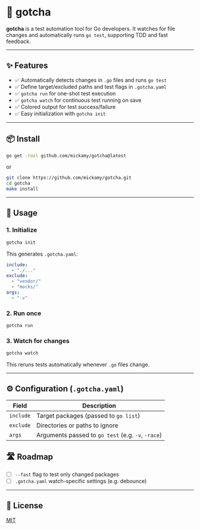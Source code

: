 # 🐹 gotcha

**gotcha** is a test automation tool for Go developers. It watches for file changes and automatically runs `go test`,
supporting TDD and fast feedback.

---

## ✨ Features

- ✅ Automatically detects changes in `.go` files and runs `go test`
- ✅ Define target/excluded paths and test flags in `.gotcha.yaml`
- ✅ `gotcha run` for one-shot test execution
- ✅ `gotcha watch` for continuous test running on save
- ✅ Colored output for test success/failure
- ✅ Easy initialization with `gotcha init`

---

## 📦 Install

```sh
go get -tool github.com/mickamy/gotcha@latest
```

or

```sh
git clone https://github.com/mickamy/gotcha.git
cd gotcha
make install
```

---

## 🚀 Usage

### 1. Initialize

```sh
gotcha init
```

This generates `.gotcha.yaml`:

```yaml
include:
  - "./..."
exclude:
  - "vendor/"
  - "mocks/"
args:
  - "-v"
```

### 2. Run once

```sh
gotcha run
```

### 3. Watch for changes

```sh
gotcha watch
```

This reruns tests automatically whenever `.go` files change.

---

## ⚙️ Configuration (`.gotcha.yaml`)

| Field     | Description                                        |
|-----------|----------------------------------------------------|
| `include` | Target packages (passed to `go list`)              |
| `exclude` | Directories or paths to ignore                     |
| `args`    | Arguments passed to `go test` (e.g. `-v`, `-race`) |

## 🛣 Roadmap

- [ ] `--fast` flag to test only changed packages
- [ ] `.gotcha.yaml` watch-specific settings (e.g. debounce)

---

## 📄 License

[MIT](./LICENSE)

